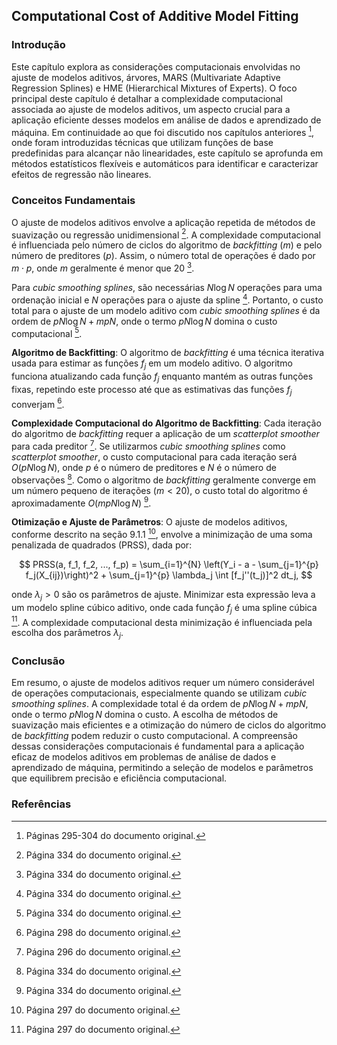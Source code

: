 ## Computational Cost of Additive Model Fitting

### Introdução
Este capítulo explora as considerações computacionais envolvidas no ajuste de modelos aditivos, árvores, MARS (Multivariate Adaptive Regression Splines) e HME (Hierarchical Mixtures of Experts). O foco principal deste capítulo é detalhar a complexidade computacional associada ao ajuste de modelos aditivos, um aspecto crucial para a aplicação eficiente desses modelos em análise de dados e aprendizado de máquina. Em continuidade ao que foi discutido nos capítulos anteriores [^9], onde foram introduzidas técnicas que utilizam funções de base predefinidas para alcançar não linearidades, este capítulo se aprofunda em métodos estatísticos flexíveis e automáticos para identificar e caracterizar efeitos de regressão não lineares.

### Conceitos Fundamentais
O ajuste de modelos aditivos envolve a aplicação repetida de métodos de suavização ou regressão unidimensional [^334]. A complexidade computacional é influenciada pelo número de ciclos do algoritmo de *backfitting* ($m$) e pelo número de preditores ($p$). Assim, o número total de operações é dado por $m \cdot p$, onde $m$ geralmente é menor que 20 [^334].

Para *cubic smoothing splines*, são necessárias $N \log N$ operações para uma ordenação inicial e $N$ operações para o ajuste da spline [^334]. Portanto, o custo total para o ajuste de um modelo aditivo com *cubic smoothing splines* é da ordem de $pN \log N + mpN$, onde o termo $pN \log N$ domina o custo computacional [^334].

**Algoritmo de Backfitting**: O algoritmo de *backfitting* é uma técnica iterativa usada para estimar as funções $f_j$ em um modelo aditivo. O algoritmo funciona atualizando cada função $f_j$ enquanto mantém as outras funções fixas, repetindo este processo até que as estimativas das funções $f_j$ converjam [^298].

**Complexidade Computacional do Algoritmo de Backfitting**: Cada iteração do algoritmo de *backfitting* requer a aplicação de um *scatterplot smoother* para cada preditor [^296]. Se utilizarmos *cubic smoothing splines* como *scatterplot smoother*, o custo computacional para cada iteração será $O(pN \log N)$, onde $p$ é o número de preditores e $N$ é o número de observações [^334]. Como o algoritmo de *backfitting* geralmente converge em um número pequeno de iterações ($m < 20$), o custo total do algoritmo é aproximadamente $O(mpN \log N)$ [^334].

**Otimização e Ajuste de Parâmetros**: O ajuste de modelos aditivos, conforme descrito na seção 9.1.1 [^297], envolve a minimização de uma soma penalizada de quadrados (PRSS), dada por:

$$
PRSS(a, f_1, f_2, ..., f_p) = \sum_{i=1}^{N} \left(Y_i - a - \sum_{j=1}^{p} f_j(X_{ij})\right)^2 + \sum_{j=1}^{p} \lambda_j \int [f_j''(t_j)]^2 dt_j,
$$

onde $\lambda_j > 0$ são os parâmetros de ajuste. Minimizar esta expressão leva a um modelo spline cúbico aditivo, onde cada função $f_j$ é uma spline cúbica [^297]. A complexidade computacional desta minimização é influenciada pela escolha dos parâmetros $\lambda_j$.

### Conclusão
Em resumo, o ajuste de modelos aditivos requer um número considerável de operações computacionais, especialmente quando se utilizam *cubic smoothing splines*. A complexidade total é da ordem de $pN \log N + mpN$, onde o termo $pN \log N$ domina o custo. A escolha de métodos de suavização mais eficientes e a otimização do número de ciclos do algoritmo de *backfitting* podem reduzir o custo computacional. A compreensão dessas considerações computacionais é fundamental para a aplicação eficaz de modelos aditivos em problemas de análise de dados e aprendizado de máquina, permitindo a seleção de modelos e parâmetros que equilibrem precisão e eficiência computacional.

### Referências
[^334]: Página 334 do documento original.
[^9]: Páginas 295-304 do documento original.
[^296]: Página 296 do documento original.
[^297]: Página 297 do documento original.
[^298]: Página 298 do documento original.
<!-- END -->